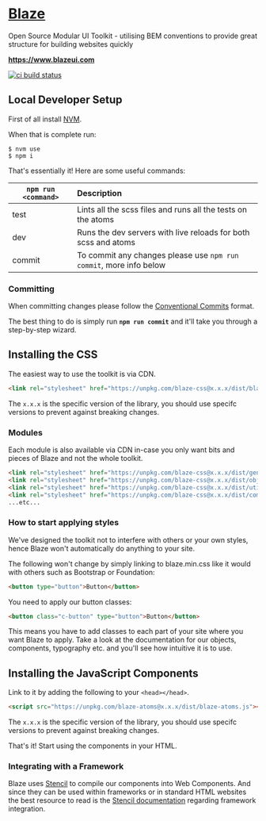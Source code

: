 # <a href="https://www.blazeui.com">Blaze</a>

Open Source Modular UI Toolkit - utilising BEM conventions to provide great structure for building websites quickly

**https://www.blazeui.com**

[![ci build status](https://img.shields.io/travis/BlazeUI/blaze.svg?style=for-the-badge&logo=travis)](https://travis-ci.org/BlazeUI/blaze)

## Local Developer Setup

First of all install [NVM](https://github.com/creationix/nvm#install-script).

When that is complete run:

```cli
$ nvm use
$ npm i
```

That's essentially it! Here are some useful commands:

| `npm run <command>` | Description                                                        |
| ------------------- | :----------------------------------------------------------------- |
| test                | Lints all the scss files and runs all the tests on the atoms       |
| dev                 | Runs the dev servers with live reloads for both scss and atoms     |
| commit              | To commit any changes please use `npm run commit`, more info below |

### Committing

When committing changes please follow the [Conventional Commits](https://conventionalcommits.org/) format.

The best thing to do is simply run **`npm run commit`** and it'll take you through a step-by-step wizard.

## Installing the CSS

The easiest way to use the toolkit is via CDN.

```html
<link rel="stylesheet" href="https://unpkg.com/blaze-css@x.x.x/dist/blaze.min.css">
```

The `x.x.x` is the specific version of the library, you should use specifc versions to prevent against breaking changes.

### Modules

Each module is also available via CDN in-case you only want bits and pieces of Blaze and not the whole toolkit.

```html
<link rel="stylesheet" href="https://unpkg.com/blaze-css@x.x.x/dist/generics.global.min.css">
<link rel="stylesheet" href="https://unpkg.com/blaze-css@x.x.x/dist/objects.grid.min.css">
<link rel="stylesheet" href="https://unpkg.com/blaze-css@x.x.x/dist/utilities.typography.min.css">
<link rel="stylesheet" href="https://unpkg.com/blaze-css@x.x.x/dist/components.buttons.min.css">
...etc...
```

### How to start applying styles

We've designed the toolkit not to interfere with others or your own styles, hence Blaze won't automatically do anything to your site.

The following won't change by simply linking to blaze.min.css like it would with others such as Bootstrap or Foundation:

```html
<button type="button">Button</button>
```

You need to apply our button classes:

```html
<button class="c-button" type="button">Button</button>
```

This means you have to add classes to each part of your site where you want Blaze to apply. Take a look at the documentation for our objects, components, typography etc. and you'll see how intuitive it is to use.

## Installing the JavaScript Components

Link to it by adding the following to your `<head></head>`.

```html
<script src="https://unpkg.com/blaze-atoms@x.x.x/dist/blaze-atoms.js"></script>
```

The `x.x.x` is the specific version of the library, you should use specifc versions to prevent against breaking changes.

That's it! Start using the components in your HTML.

### Integrating with a Framework

Blaze uses [Stencil](http://stenciljs.com/) to compile our components into Web Components. And since they can be used within frameworks or in standard HTML websites the best resource to read is the [Stencil documentation](https://stenciljs.com/docs/overview) regarding framework integration.
